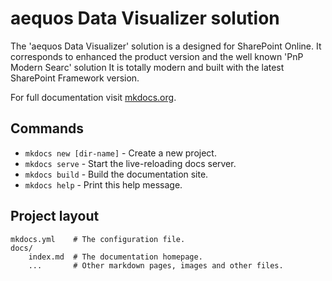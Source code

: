 # aequos Data Visualizer solution

The 'aequos Data Visualizer' solution is a designed for SharePoint Online. It corresponds to enhanced the product version and the well known 'PnP Modern Searc' solution 
It is totally modern and built with the latest SharePoint Framework version.

For full documentation visit [mkdocs.org](https://mkdocs.org).

## Commands

* `mkdocs new [dir-name]` - Create a new project.
* `mkdocs serve` - Start the live-reloading docs server.
* `mkdocs build` - Build the documentation site.
* `mkdocs help` - Print this help message.

## Project layout

    mkdocs.yml    # The configuration file.
    docs/
        index.md  # The documentation homepage.
        ...       # Other markdown pages, images and other files.
